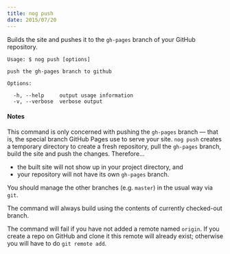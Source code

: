 ```yaml
---
title: nog push
date: 2015/07/20
---
```


Builds the site and pushes it to the `gh-pages` branch of your GitHub repository.

```
Usage: $ nog push [options]

push the gh-pages branch to github

Options:

  -h, --help     output usage information
  -v, --verbose  verbose output

```

#### Notes

This command is only concerned with pushing the `gh-pages` branch &mdash; that is, the special branch GitHub Pages use to serve your site. `nog push` creates a temporary directory to create a fresh repository, pull the `gh-pages` branch, build the site and push the changes.  Therefore...
- the built site will not show up in your project directory, and
- your repository will not have its own `gh-pages` branch.

You should manage the other branches (e.g. `master`) in the usual way via `git`.

The command will always build using the contents of currently checked-out branch.

The command will fail if you have not added a remote named `origin`. If you create a repo on GitHub and clone it this remote will already exist; otherwise you will have to do `git remote add`.
